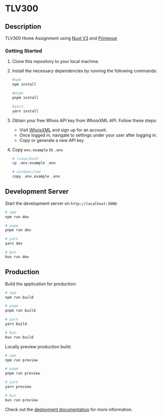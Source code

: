 # TLV300

## Description

TLV300 Home Assignment using [Nuxt V3](https://nuxt.com/) and [Primevue](https://primevue.org/)

### Getting Started

1. Clone this repository to your local machine.
2. Install the necessary dependencies by running the following commands:

    ```bash 
    #npm
    npm install
    ```

    ```bash
    #pnpm
    pnpm install
    ```

    ```bash
    #yarn
    yarn install
    ```

3. Obtain your free Whois API key from WhoisXML API. Follow these steps:

   * Visit [WhoisXML](https://main.whoisxmlapi.com/) and sign up for an account.
   * Once logged in, navigate to settings under your user after logging in.
   * Copy or generate a new API key

4. Copy `env.example` to `.env`

    ```bash
    # linux/bash
    cp .env.example .env
    ```

    ```bash
    # windows/cmd
    copy .env.example .env
    ```

## Development Server

Start the development server on `http://localhost:3000`:

```bash
# npm
npm run dev

# pnpm
pnpm run dev

# yarn
yarn dev

# bun
bun run dev
```

## Production

Build the application for production:

```bash
# npm
npm run build

# pnpm
pnpm run build

# yarn
yarn build

# bun
bun run build
```

Locally preview production build:

```bash
# npm
npm run preview

# pnpm
pnpm run preview

# yarn
yarn preview

# bun
bun run preview
```

Check out the [deployment documentation](https://nuxt.com/docs/getting-started/deployment) for more information.
